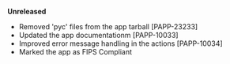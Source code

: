 **Unreleased**
* Removed 'pyc' files from the app tarball [PAPP-23233]
* Updated the app documentationm [PAPP-10033]
* Improved error message handling in the actions [PAPP-10034]
* Marked the app as FIPS Compliant